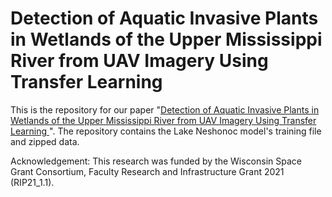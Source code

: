 # Detection of Aquatic Invasive Plants in Wetlands of the Upper Mississippi River from UAV Imagery Using Transfer Learning

This is the repository for our paper "<a href="https://www.mdpi.com/2072-4292/15/3/734">Detection of Aquatic Invasive Plants in Wetlands of the Upper Mississippi River from UAV Imagery Using Transfer Learning </a>". The repository contains the Lake Neshonoc model's training file and zipped data. 

Acknowledgement: This research was funded by the Wisconsin Space Grant Consortium, Faculty Research and Infrastructure Grant 2021 (RIP21_1.1).
